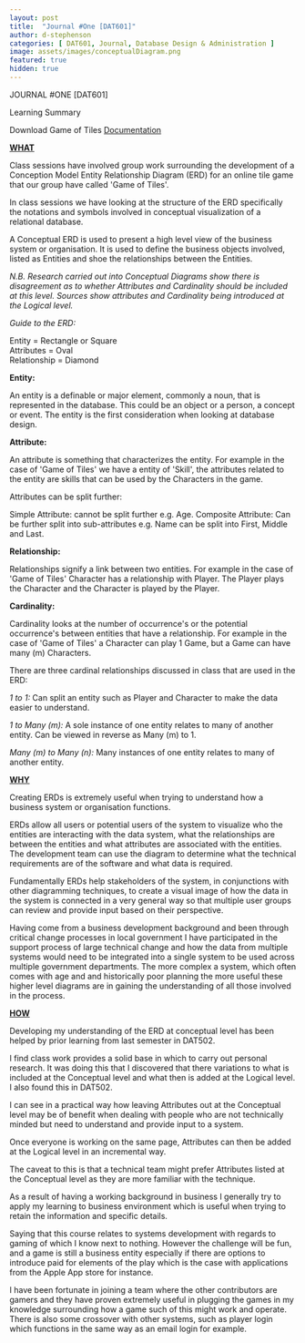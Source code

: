 ```yaml
---
layout: post
title:  "Journal #One [DAT601]"
author: d-stephenson
categories: [ DAT601, Journal, Database Design & Administration ]
image: assets/images/conceptualDiagram.png
featured: true
hidden: true
---
```


JOURNAL #ONE [DAT601]

Learning Summary<br>

<object data="assets/docs/GoT_ERD.pdf" type="application/pdf" width="100%" height="100%">
  <p>Download Game of Tiles <a href="assets/docs/GoT_ERD.pdf">Documentation</a></p>
</object>

<b><u>WHAT</u></b>

Class sessions have involved group work surrounding the development of a Conception Model Entity Relationship Diagram (ERD) for an online tile game that our group have called 'Game of Tiles'.

In class sessions we have looking at the structure of the ERD specifically the notations and symbols involved in conceptual visualization of a relational database.

A Conceptual ERD is used to present a high level view of the business system or organisation. It is used to define the business objects involved, listed as Entities and shoe the relationships between the Entities. 

<i>N.B. Research carried out into Conceptual Diagrams show there is disagreement as to whether Attributes and Cardinality should be included at this level. Sources show attributes and Cardinality being introduced at the Logical level.</i>

<i>Guide to the ERD:</i>

Entity = Rectangle or Square<br>
Attributes = Oval<br>
Relationship = Diamond<br> 

<b>Entity:</b>

An entity is a definable or major element, commonly a noun, that is represented in the database. This could be an object or a person, a concept or event. The entity is the first consideration when looking at database design.

<b>Attribute:</b>

An attribute is something that characterizes the entity. For example in the case of 'Game of Tiles' we have a entity of 'Skill', the attributes related to the entity are skills that can be used by the Characters in the game.

Attributes can be split further:

Simple Attribute: cannot be split further e.g. Age.
Composite Attribute: Can be further split into sub-attributes e.g. Name can be split into First, Middle and Last. 

<b>Relationship:</b>

Relationships signify a link between two entities. For example in the case of 'Game of Tiles' Character has a relationship with Player. The Player plays the Character and the Character is played by the Player. 

<b>Cardinality:</b>

Cardinality looks at the number of occurrence's or the potential occurrence's between entities that have a relationship. For example in the case of 'Game of Tiles' a Character can play 1 Game, but a Game can have many (m) Characters.

There are three cardinal relationships discussed in class that are used in the ERD: 

<i>1 to 1:</i> Can split an entity such as Player and Character to make the data easier to understand.

<i>1 to Many (m):</i> A sole instance of one entity relates to many of another entity. Can be viewed in reverse as Many (m) to 1.

<i>Many (m) to Many (n):</i> Many instances of one entity relates to many of another entity.

<b><u>WHY</u></b>

Creating ERDs is extremely useful when trying to understand how a business system or organisation functions. 

ERDs allow all users or potential users of the system to visualize who the entities are interacting with the data system, what the relationships are between the entities and what attributes are associated with the entities. The development team can use the diagram to determine what the technical requirements are of the software and what data is required.

Fundamentally ERDs help stakeholders of the system, in conjunctions with other diagramming techniques, to create a visual image of how the data in the system is connected in a very general way so that multiple user groups can review and provide input based on their perspective.

Having come from a business development background and been through critical change processes in local government I have participated in the support process of large technical change and how the data from multiple systems would need to be integrated into a single system to be used across multiple government departments. The more complex a system, which often comes with age and and historically poor planning the more useful these higher level diagrams are in gaining the understanding of all those involved in the process.

<b><u>HOW</u></b>

Developing my understanding of the ERD at conceptual level has been helped by prior learning from last semester in DAT502. 

I find class work provides a solid base in which to carry out personal research. It was doing this that I discovered that there variations to what is included at the Conceptual level and what then is added at the Logical level. I also found this in DAT502. 

I can see in a practical way how leaving Attributes out at the Conceptual level may be of benefit when dealing with people who are not technically minded but need to understand and provide input to a system. 

Once everyone is working on the same page, Attributes can then be added at the Logical level in an incremental way. 

The caveat to this is that a technical team might prefer Attributes listed at the Conceptual level as they are more familiar with the technique.

As a result of having a working background in business I generally try to apply my learning to business environment which is useful when trying to retain the information and specific details. 

Saying that this course relates to systems development with regards to gaming of which I know next to nothing. However the challenge will be fun, and a game is still a business entity especially if there are options to introduce paid for elements of the play which is the case with applications from the Apple App store for instance. 

I have been fortunate in joining a team where the other contributors are gamers and they have proven extremely useful in plugging the games in my knowledge surrounding how a game such of this might work and operate. There is also some crossover with other systems, such as player login which functions in the same way as an email login for example. 











